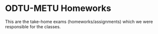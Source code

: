 # ODTU-METU Homeworks

This are the take-home exams (homeworks/assignments) which we were responsible for the classes.
